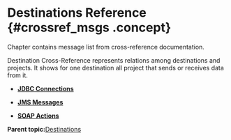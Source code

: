 # Destinations Reference {#crossref_msgs .concept}

Chapter contains message list from cross-reference documentation.

Destination Cross-Reference represents relations among destinations and projects. It shows for one destination all project that sends or receives data from it.

-   **[JDBC Connections](../../../../../../modules/demo_Enterprise/dita/crossref/dest/msgs/common/JDBCConnections.md)**  

-   **[JMS Messages](../../../../../../modules/demo_Enterprise/dita/crossref/dest/msgs/common/JMSMessages.md)**  

-   **[SOAP Actions](../../../../../../modules/demo_Enterprise/dita/crossref/dest/msgs/common/SOAPActions.md)**  


**Parent topic:**[Destinations](../../../../../../modules/demo_Enterprise/dita/crossref/dest/destinations.md)

